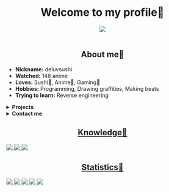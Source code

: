 <body>
	<h1 align="center"> Welcome to my profile🍺 </h1>
	<div align="center">
		<img src="https://thumbs.gfycat.com/SpitefulFocusedDogwoodclubgall-max-1mb.gif">
	</div>
	<br>
	<div>
		<h2 align="center"> About me🍪 </h2>
		<ul>
			<li><b>Nickname:</b> deluvsushi </li>
			<li><b>Watched:</b> 148 anime </li>
			<li><b>Loves:</b> Sushi🍣, Anime🍿, Gaming👾 </li>
			<li><b>Hobbies:</b> Programming, Drawing graffities, Making beats </li>
			<li><b>Trying to learn:</b> Reverse engineering </li>
		</ul>
	</div>
	<details>
		<summary><b>Projects</b></summary>
		<p align="center">Wrappers</p>
		<table>
			<tr>
				<th>Name</th>
				<th>Description</th>
			</tr>
			<tr>
				<td>
					<img src="https://wa1.narvii.com/static/img/amino-logo-white.svg" height="25px">
					<a href="https://github.com/deluvsushi/AminoLab"> AminoLab </a>
				</td>
				<td> Web-API for aminoapps social network </td>
			</tr>
			<tr>
				<td>
					<img src="https://anilibria.app/res/icons/ic_anilibria_white.svg", height="25px">
					<a href="https://github.com/deluvsushi/Anilibria.py"> Anilibria.py </a>
				</td>
				<td> Web-API for russian anime website www.anilibria.tv </td>
			</tr>
			<tr>
				<td>
					<img src="https://sun9-64.userapi.com/s/v1/ig2/RygOXt5VE0TbLePu6FeuPPyzS0BOo3ouTUrxeaSsLagXi1hGC7cLfkWtn7yQAM9zaaJImPmzYK5VJIl8z-B7mEFP.jpg?size=837x837&quality=96&crop=0,0,837,837&ava=1" height="25px">
					<a href="https://github.com/deluvsushi/Remanga.py"> Remanga.py </a>
				</td>
				<td> Web-API for reading manga russian website https://remanga.org </td>
			</tr>
			<tr>
				<td>
					<img src="https://sun9-66.userapi.com/s/v1/if1/Yaj0rTAS--iQS0Cf_b4Wv3mbHwkjYLRG6MbbwzKqVbg5mL79CHtSJe5OzFm1rTDLKcdfYRxJ.jpg?size=220x220&quality=96&type=album" height="25px">
					<a href="https://github.com/deluvsushi/RandStuff.py"> RandStuff.py </a>
				</td>
				<td> Web-API for randomstuff generating russian website https://randstuff.ru </td>
			<tr>
				<td>
					<img src="https://camo.githubusercontent.com/fa9addb6cfa56c10defce2309b5fcfdedb19b5b77b26616efce22afb8228cc24/68747470733a2f2f692e6962622e636f2f6250637a4331672f313633363937373132343038312e6a7067", height="25px">
					<a href="https://github.com/deluvsushi/AuthorToday.py"> AuthorToday.py </a> 
				</td>
				<td> Web-API for reading books russian website https://author.today/ </td>
			</tr>
			<tr>
				<td>
					<img src="https://pbs.twimg.com/profile_images/1126922506286325761/x4T2PAkG_400x400.png" height="25px">
					<a href="https://github.com/deluvsushi/amino.py"> amino.py </a>
				</td>
				<td> Mobile-API for aminoapps social network </td>
			</tr>
			<tr>
				<td>
					<img src="https://www.projz.com/static/media/header-logo.b22c965b.webp" height="25px">
					<a href="https://github.com/deluvsushi/ProjectZ.py"> ProjectZ.py </a>
				</td>
				<td> Mobile-API for ProjectZ social network </td>				     
			</tr>
			<tr>
				<td>
					<img src="https://www.freepnglogos.com/uploads/discord-logo-png/discord-logo-logodownload-download-logotipos-1.png" height="25px">
					<a href="https://github.com/deluvsushi/Discord_user.py"> Discord_user.py </a>
				</td>
				<td> UserBot-API for Discord social network </td>
			</tr>
			<tr>
				<td>
					<img src="https://play-lh.googleusercontent.com/xBMmaATox_2z_rb76UCJjh89iWITz6Ivqq4FyguM6bpi7429suZHIoB-exrAAJkyrQ" height="25px">
					<a href="https://github.com/deluvsushi/checkersonline.py"> checkersonline.py </a>
				</td>
				<td> Mobile-API for checkersonline mobile game </td>
			</tr>
			<tr>
				<td>
					<img src="https://play-lh.googleusercontent.com/TQDa6xjLfzjRV_MtTOsGYHaxEpJ7A5WvEYj7hmTx6bB0Jj6H2tSWiB-cVVT0LDXEaDDP" height="25px">
					<a href="https://github.com/deluvsushi/101online.py"> 101online.py </a>
				</td>
				<td> Mobile-API for 101online mobile game </td>
			</tr>
			<tr>
				<td>
					<img src="https://anixart.tv/images/logo.svg" height="25px">
					<a href="https://github.com/deluvsushi/anixart.py"> anixart.py </a>
				</td>
				<td> Mobile-API for anixart anime app </td>
			</tr>
			<tr>
				<td>
					<img src="https://play-lh.googleusercontent.com/UGqSCx96rFlYX_P8YIzUBUo9g-q1J1Ba_dV1z0cxdBhWOmxZQODsPCDT7AQky7lBZA" height="25px">
					<a href="https://github.com/deluvsushi/hackchat.py"> hackchat.py </a>
				</td>
				<td> Web-API for hack.chat chatrooms website </td>
			</tr>
			<tr>
				<td>
					<img src="https://notalone.tv/images/logo.png" height="25px">
					<a href="https://github.com/deluvsushi/NotAlone.py"> NotAlone.py </a>
				</td>
				<td> Web-API for https://notalone.tv website </td>
			</tr>
			<tr>
				<td>
					<img src="https://upload.wikimedia.org/wikipedia/commons/thumb/4/4e/VK_Compact_Logo.svg/768px-VK_Compact_Logo.svg.png" height="25px">
					<a href="https://github.com/deluvsushi/vk_audio.py"> vk_audio.py </a>
				</td>
				<td> Audio-API for vkontakte social network </td>
			</tr>
			<tr>
				<td>
					<img src="https://drrr.com/apple-touch-icon.png" height="25px">
					<a href="https://github.com/deluvsushi/drrr.py"> drrr.py </a>
				</td>
				<td> Web-API for drrr.com durarara dollars chatroom </td>
			</tr>
			<tr>
				<td>
					<img src="https://is3-ssl.mzstatic.com/image/thumb/Purple116/v4/3c/ee/7a/3cee7af2-2aeb-49b3-4713-b2e8601e9dc3/source/512x512bb.jpg" height="25px">
					<a href="https://github.com/deluvsushi/zervo.py"> zervo.py </a>
				</td>
				<td> Mobile-API for zervo anime roleplay social network </td>
			</tr>
			<tr>
				<td>
					<img src="https://play-lh.googleusercontent.com/HLpUkrTbePb7ygvmF4_3EZdsPMx7gH8USs5wGqSShjnUvsYBv0OxpgyMBhy_xDN0POWM=s200-rw" height="25px">
					<a href="https://github.com/deluvsushi/bgmonline.py"> bgmonline.py </a>
				</td>
				<td> Mobile-API for backgammononline mobile game </td>
			</tr>
			<tr>
				<td>
					<img src="https://upload.wikimedia.org/wikipedia/commons/thumb/4/4e/VK_Compact_Logo.svg/768px-VK_Compact_Logo.svg.png" height="25px">
					<a href="https://github.com/deluvsushi/vk_user.py"> vk_user.py </a>
				</td>
				<td> UserBot-API for vkontakte social network </td>
			</tr>
			<tr>
				<td>
					<img src="https://mcsrvstat.us/img/minecraft.png" height="25px">
					<a href="https://github.com/deluvsushi/mcsrvstat.py"> mcsrvstat.py </a>
				</td>
				<td> Web-API for mcsrvstat.us website to get info about minecraft server's </td>
			</tr>
			<tr>
				<td>
					<img src="https://capture.chat/static/assets/logo.png" height="25px">
					<a href="https://github.com/deluvsushi/capture.py"> capture.py </a>
				</td>
				<td> Mobile-API for capture social network </td>
			</tr>
		</table>
	</details>
	<details>
		<summary><b>Contact me</b></summary>
		<p align="center"><a href="https://t.me/FFuckEmWeBaLL" target="_blank"><img src="https://img.shields.io/badge/@FFuckEmWeBaLL-2CA5E0?style=for-the-badge&logo=telegram&logoColor=white"></p>
		<p align="center"><a href="https://youtube.com/channel/UCfr0xeEmrOs1j9y5TvNyMgg" target="_blank"><img src="https://img.shields.io/badge/deluvsushi-%23FF0000.svg?style=for-the-badge&logo=YouTube&logoColor=white"></p>
		<p align="center"><a href="https://vk.com/skeletonic" target="_blank"><img src="https://img.shields.io/badge/@skeletonic-597da3?style=for-the-badge&logo=vk&logoColor=white"></p>
	</details>
	<div>
		<h2 align="center"> Knowledge🍻 </h2>
		<img src="https://img.shields.io/badge/html5-%23E34F26.svg?style=for-the-badge&logo=html5&logoColor=white">
		<img src="https://img.shields.io/badge/python-3670A0?style=for-the-badge&logo=python&logoColor=ffdd54">
		<img src="https://img.shields.io/badge/markdown-%23000000.svg?style=for-the-badge&logo=markdown&logoColor=white">
	</div>
	<div>
		<h2 align="center"> Statistics🍖 </h2>
		<img src="https://github-readme-streak-stats.herokuapp.com/?user=deluvsushi&theme=dark&hide_border=true">
		<img src="https://github-readme-stats.vercel.app/api?username=deluvsushi&show_icons=true&theme=dark&hide_border=true">
		<img src="https://github-readme-stats.vercel.app/api/top-langs/?username=deluvsushi&theme=dark&hide_border=true">
		<img src="https://github-profile-trophy.vercel.app/?username=deluvsushi&no-frame=true&no-bg=true&theme=juicyfresh">
		<img src="https://komarev.com/ghpvc/?username=deluvsushi&color=000000&style=plastic&label=viewers">
	</div>
</body>
